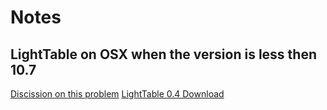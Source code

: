 # Notes

## LightTable on OSX when the version is less then 10.7
[Discission on this problem](https://groups.google.com/forum/#!topic/light-table-discussion/UYz0NjChdLM)
[LightTable 0.4 Download](https://s3-us-west-1.amazonaws.com/lighttable/LightTable0.4.app.zip)

